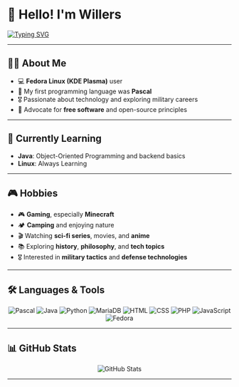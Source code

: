 # 👋 Hello! I'm **Willers**

[![Typing SVG](https://readme-typing-svg.herokuapp.com?font=Fira+Code&pause=1000&center=true&vCenter=true&width=435&lines=%F0%9F%90%A7+Linux+User;%F0%9F%8C%8E+Free+Software+Defender;%F0%9F%A4%98%F0%9F%8F%BB+Rock)](https://git.io/typing-svg)

---

## 🧑‍💻 About Me

- 💻 **Fedora Linux (KDE Plasma)** user  
- 📜 My first programming language was **Pascal**  
- 🎖️ Passionate about technology and exploring military careers  
- 🐧 Advocate for **free software** and open-source principles  

---

## 🚀 Currently Learning

- **Java**: Object-Oriented Programming and backend basics  
- **Linux**: Always Learning

---

## 🎮 Hobbies

- 🎮 **Gaming**, especially **Minecraft**  
- 🏕️ **Camping** and enjoying nature  
- 🎬 Watching **sci-fi series**, movies, and **anime**  
- 📚 Exploring **history**, **philosophy**, and **tech topics**  
- 🎖️ Interested in **military tactics** and **defense technologies**  

---

## 🛠️ Languages & Tools

<p align="center">
  <img src="https://img.shields.io/badge/Pascal-3776AB?style=for-the-badge" alt="Pascal"/>
  <img src="https://img.shields.io/badge/Java-ED8B00?style=for-the-badge&logo=openjdk&logoColor=white" alt="Java"/>
  <img src="https://img.shields.io/badge/Python-3776AB?style=for-the-badge&logo=python&logoColor=white" alt="Python"/>
  <img src="https://img.shields.io/badge/MariaDB-003545?style=for-the-badge&logo=mariadb&logoColor=white" alt="MariaDB"/>
  <img src="https://img.shields.io/badge/HTML5-E34F26?style=for-the-badge&logo=html5&logoColor=white" alt="HTML"/>
  <img src="https://img.shields.io/badge/CSS3-1572B6?style=for-the-badge&logo=css3&logoColor=white" alt="CSS"/>
  <img src="https://img.shields.io/badge/PHP-777BB4?style=for-the-badge&logo=php&logoColor=white" alt="PHP"/>
  <img src="https://img.shields.io/badge/JavaScript-F7DF1E?style=for-the-badge&logo=javascript&logoColor=black" alt="JavaScript"/>
  <img src="https://img.shields.io/badge/Fedora-294172?style=for-the-badge&logo=fedora&logoColor=white" alt="Fedora"/>
</p>

---

## 📊 GitHub Stats

<p align="center">
  <img src="https://github-readme-stats.vercel.app/api?username=ArthurWillers&show_icons=true&theme=radical" alt="GitHub Stats">
</p>

---

